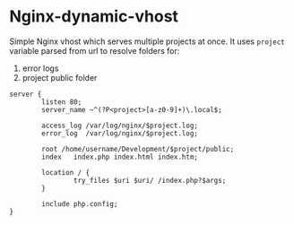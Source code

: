 # Nginx-dynamic-vhost
Simple Nginx vhost which serves multiple projects at once. It uses `project` variable parsed from url to resolve folders for:
1. error logs
2. project public folder

```
server {
        listen 80;
        server_name ~^(?P<project>[a-z0-9]+)\.local$;

        access_log /var/log/nginx/$project.log;
        error_log  /var/log/nginx/$project.log;

        root /home/username/Development/$project/public;
        index   index.php index.html index.htm;

        location / {
                try_files $uri $uri/ /index.php?$args;
        }

        include php.config;
}
```
